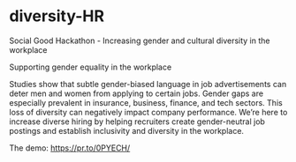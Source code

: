 # diversity-HR
Social Good Hackathon - Increasing gender and cultural diversity in the workplace

Supporting gender equality in the workplace

Studies show that subtle gender-biased language in job advertisements can deter men and women from applying to certain jobs. Gender gaps are especially prevalent in insurance, business, finance, and tech sectors. This loss of diversity can negatively impact company performance. We’re here to increase diverse hiring by helping recruiters create gender-neutral job postings and establish inclusivity and diversity in the workplace.

The demo: https://pr.to/0PYECH/
